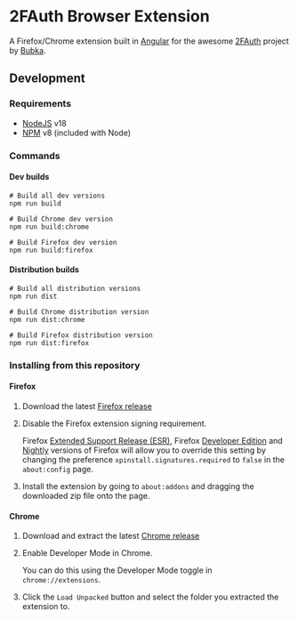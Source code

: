 # 2FAuth Browser Extension

A Firefox/Chrome extension built in [Angular](https://angular.io/) for the awesome [2FAuth](https://github.com/Bubka/2FAuth) project by [Bubka](https://github.com/Bubka).

## Development 

### Requirements

- [NodeJS](https://nodejs.com) v18
- [NPM](https://npmjs.com) v8 (included with Node)

### Commands
#### Dev builds
```shell
# Build all dev versions
npm run build

# Build Chrome dev version
npm run build:chrome

# Build Firefox dev version
npm run build:firefox
```

#### Distribution builds
```shell
# Build all distribution versions
npm run dist

# Build Chrome distribution version
npm run dist:chrome

# Build Firefox distribution version
npm run dist:firefox
```

### Installing from this repository

#### Firefox
1. Download the latest [Firefox release](https://github.com/josh-gaby/2fauth-browser-extension/releases/download/pre-release/2fauth-firefox-2023.5.0-alpha.zip)
2. Disable the Firefox extension signing requirement. 

   Firefox [Extended Support Release (ESR)](https://www.mozilla.org/firefox/organizations/), Firefox [Developer Edition](https://www.mozilla.org/firefox/developer/) and [Nightly](https://nightly.mozilla.org/) versions of Firefox will allow you to override this setting by changing the preference `xpinstall.signatures.required` to `false` in the `about:config` page.
3. Install the extension by going to `about:addons` and dragging the downloaded zip file onto the page.


#### Chrome
1. Download and extract the latest [Chrome release](https://github.com/josh-gaby/2fauth-browser-extension/releases/download/pre-release/2fauth-chrome-2023.5.0-alpha.zip)
2. Enable Developer Mode in Chrome. 

   You can do this using the Developer Mode toggle in `chrome://extensions`.
3. Click the `Load Unpacked` button and select the folder you extracted the extension to.
